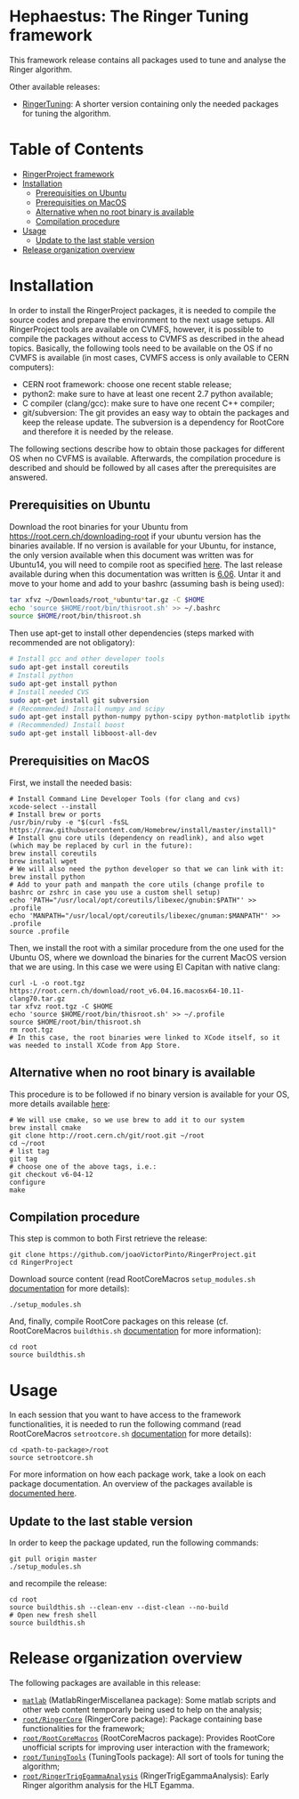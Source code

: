 
# Hephaestus: The Ringer Tuning framework

This framework release contains all packages used to tune and analyse the Ringer algorithm.

Other available releases:

- [RingerTuning](https://github.com/wsfreund/RingerTuning): A shorter version containing only the needed packages for tuning the algorithm.

Table of Contents
=================

  * [RingerProject framework](#ringerproject-framework)
  * [Installation](#installation)
    * [Prerequisities on Ubuntu](#prerequisities-on-ubuntu)
    * [Prerequisities on MacOS](#prerequisities-on-macos)
    * [Alternative when no root binary is available](#alternative-when-no-root-binary-is-available)
    * [Compilation procedure](#compilation-procedure)
  * [Usage](#usage)
    * [Update to the last stable version](#update-to-the-last-stable-version)
  * [Release organization overview](#release-organization-overview)


# Installation

In order to install the RingerProject packages, it is needed to compile the source codes and prepare the environment to the next usage setups. All RingerProject tools are available on CVMFS, however, it is possible to compile the packages without access to CVMFS as described in the ahead topics. Basically, the following tools need to be available on the OS if no CVMFS is available (in most cases, CVMFS access is only available to CERN computers):

 - CERN root framework: choose one recent stable release;
 - python2: make sure to have at least one recent 2.7 python available;
 - C compiler (clang/gcc): make sure to have one recent C++ compiler;
 - git/subversion: The git provides an easy way to obtain the packages and keep the release update. The subversion is a dependency for RootCore and therefore it is needed by the release.
 
The following sections describe how to obtain those packages for different OS when no CVFMS is available. Afterwards, the compilation procedure is described and should be followed by all cases after the prerequisites are answered.

## Prerequisities on Ubuntu

Download the root binaries for your Ubuntu from https://root.cern.ch/downloading-root if your ubuntu version has the binaries available. If no version is available for your Ubuntu, for instance, the only version available when this document was written was for Ubuntu14, you will need to compile root as specified [here](). The last release available during when this documentation was written is [6.06](https://root.cern.ch/download/root_v6.06.02.Linux-ubuntu14-x86_64-gcc4.8.tar.gz). Untar it and move to your home and add to your bashrc (assuming bash is being used):


```bash
tar xfvz ~/Downloads/root_*ubuntu*tar.gz -C $HOME
echo 'source $HOME/root/bin/thisroot.sh' >> ~/.bashrc
source $HOME/root/bin/thisroot.sh
```


Then use apt-get to install other dependencies (steps marked with recommended are not obligatory):

```bash
# Install gcc and other developer tools
sudo apt-get install coreutils
# Install python
sudo apt-get install python
# Install needed CVS
sudo apt-get install git subversion
# (Recommended) Install numpy and scipy
sudo apt-get install python-numpy python-scipy python-matplotlib ipython ipython-notebook python-pandas python-sympy python-nose
# (Recommended) Install boost
sudo apt-get install libboost-all-dev
```


## Prerequisities on MacOS

First, we install the needed basis:

```
# Install Command Line Developer Tools (for clang and cvs)
xcode-select --install
# Install brew or ports
/usr/bin/ruby -e "$(curl -fsSL https://raw.githubusercontent.com/Homebrew/install/master/install)"
# Install gnu core utils (dependency on readlink), and also wget (which may be replaced by curl in the future):
brew install coreutils
brew install wget
# We will also need the python developer so that we can link with it:
brew install python
# Add to your path and manpath the core utils (change profile to bashrc or zshrc in case you use a custom shell setup)
echo 'PATH="/usr/local/opt/coreutils/libexec/gnubin:$PATH"' >> .profile
echo 'MANPATH="/usr/local/opt/coreutils/libexec/gnuman:$MANPATH"' >> .profile
source .profile
```

Then, we install the root with a similar procedure from the one used for the Ubuntu OS, where we download the binaries for the current MacOS version that we are using. In this case we were using El Capitan with native clang:

```
curl -L -o root.tgz https://root.cern.ch/download/root_v6.04.16.macosx64-10.11-clang70.tar.gz
tar xfvz root.tgz -C $HOME
echo 'source $HOME/root/bin/thisroot.sh' >> ~/.profile
source $HOME/root/bin/thisroot.sh
rm root.tgz
# In this case, the root binaries were linked to XCode itself, so it was needed to install XCode from App Store.
```

## Alternative when no root binary is available

This procedure is to be followed if no binary version is available for your OS, more details available [here](https://root.cern.ch/installing-root-source):

```
# We will use cmake, so we use brew to add it to our system
brew install cmake
git clone http://root.cern.ch/git/root.git ~/root
cd ~/root
# list tag
git tag
# choose one of the above tags, i.e.:
git checkout v6-04-12
configure
make
```


## Compilation procedure

This step is common to both First retrieve the release:

```
git clone https://github.com/joaoVictorPinto/RingerProject.git
cd RingerProject
```

Download source content (read RootCoreMacros `setup_modules.sh` [documentation](https://github.com/wsfreund/RootCoreMacros#setup_modulessh) for more details):

```
./setup_modules.sh
```

And, finally, compile RootCore packages on this release (cf. RootCoreMacros `buildthis.sh` [documentation](https://github.com/wsfreund/RootCoreMacros#buildthissh) for more information):

```
cd root
source buildthis.sh
```

# Usage

In each session that you want to have access to the framework functionalities, it is needed to run the following command (read RootCoreMacros `setrootcore.sh` [documentation](https://github.com/wsfreund/RootCoreMacros#setrootcoresh) for more details):  

```
cd <path-to-package>/root
source setrootcore.sh
```

For more information on how each package work, take a look on each package documentation. An overview of the packages available is [documented here](#Release-organization-overview).


## Update to the last stable version

In order to keep the package updated, run the following commands:

```
git pull origin master
./setup_modules.sh
```

and recompile the release:

```
cd root
source buildthis.sh --clean-env --dist-clean --no-build
# Open new fresh shell
source buildthis.sh
```


# Release organization overview

The following packages are available in this release:

- [`matlab`](https://github.com/joaoVictorPinto/MatlabRingerMiscellanea) (MatlabRingerMiscellanea package): Some matlab scripts and other web content temporarly being used to help on the analysis;
- [`root/RingerCore`](https://github.com/wsfreund/RingerCore) (RingerCore package): Package containing base functionalities for the framework;
- [`root/RootCoreMacros`](https://github.com/wsfreund/RootCoreMacros) (RootCoreMacros package): Provides RootCore unofficial scripts for improving user interaction with the framework;
- [`root/TuningTools`](https://github.com/wsfreund/TuningTools) (TuningTools package): All sort of tools for tuning the algorithm;
- [`root/RingerTrigEgammaAnalysis`](https://github.com/joaoVictorPinto/RingerTrigEgammaAnalysis) (RingerTrigEgammaAnalysis): Early Ringer algorithm analysis for the HLT Egamma.


<script type="text/javascript">
    show=true;
    function toggle(){
        if (show){
            $('div.input').hide();
        }else{
            $('div.input').show();
        }
        show = !show
    }
$.getScript('https://kmahelona.github.io/ipython_notebook_goodies/ipython_notebook_toc.js')
</script>
<a href="javascript:toggle()" target="_self"></a>
